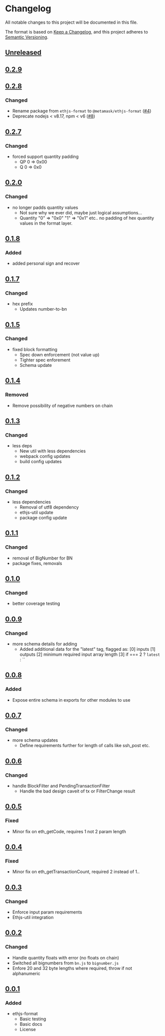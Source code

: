 # Changelog
All notable changes to this project will be documented in this file.

The format is based on [Keep a Changelog](https://keepachangelog.com/en/1.0.0/),
and this project adheres to [Semantic Versioning](https://semver.org/spec/v2.0.0.html).

## [Unreleased]

## [0.2.9]

## [0.2.8]
### Changed
- Rename package from `ethjs-format` to `@metamask/ethjs-format` ([#4](https://github.com/MetaMask/ethjs-format/pull/4))
- Deprecate nodejs < v8.17, npm < v6 ([#8](https://github.com/MetaMask/ethjs-format/pull/8))

## [0.2.7]
### Changed
- forced support quantity padding
  - QP   0 => 0x00
  - Q    0 => 0x0

## [0.2.0]
### Changed
- no longer padds quantity values
  - Not sure why we ever did, maybe just logical assumptions...
  - Quantity "0" => "0x0"
             "1" => "0x1" etc.. no padding of hex quantity values in the format layer.

## [0.1.8]
### Added
- added personal sign and recover

## [0.1.7]
### Changed
- hex prefix
  - Updates number-to-bn

## [0.1.5]
### Changed
- fixed block formatting
  - Spec down enforcement (not value up)
  - Tighter spec enforement
  - Schema update

## [0.1.4]
### Removed
- Remove possibility of negative numbers on chain

## [0.1.3]
### Changed
- less deps
  - New util with less dependencies
  - webpack config updates
  - build config updates

## [0.1.2]
### Changed
- less dependencies
  - Removal of utf8 dependency
  - ethjs-util update
  - package config update

## [0.1.1]
### Changed
- removal of BigNumber for BN
- package fixes, removals

## [0.1.0]
### Changed
- better coverage testing

## [0.0.9]
### Changed
- more schema details for adding
  - Added additional data for the "latest" tag, flagged as:
  [0] inputs
  [1] outputs
  [2] minimum required input array length
  [3] if === 2 ? `latest` : ``

## [0.0.8]
### Added
- Expose entire schema in exports for other modules to use

## [0.0.7]
### Changed
- more schema updates
  - Define requirements further for length of calls like ssh_post etc.

## [0.0.6]
### Changed
- handle BlockFilter and PendingTransactionFilter
  - Handle the bad design caveit of tx or FilterChange result

## [0.0.5]
### Fixed
- Minor fix on eth_getCode, requires 1 not 2 param length

## [0.0.4]
### Fixed
- Minor fix on eth_getTransactionCount, required 2 instead of 1..

## [0.0.3]
### Changed
- Enforce input param requirements
- Ethjs-util integration

## [0.0.2]
### Changed
- Handle quantity floats with error (no floats on chain)
- Switched all bignumbers from `bn.js` to `bignumber.js`
- Enfore 20 and 32 byte lengths where required, throw if not alphanumeric

## [0.0.1]
### Added
- ethjs-format
  - Basic testing
  - Basic docs
  - License


[Unreleased]: https://github.com/MetaMask/ethjs-format/compare/v0.2.9...HEAD
[0.2.9]: https://github.com/MetaMask/ethjs-format/compare/v0.2.8...v0.2.9
[0.2.8]: https://github.com/MetaMask/ethjs-format/compare/v0.2.7...v0.2.8
[0.2.7]: https://github.com/MetaMask/ethjs-format/compare/v0.2.0...v0.2.7
[0.2.0]: https://github.com/MetaMask/ethjs-format/compare/v0.1.8...v0.2.0
[0.1.8]: https://github.com/MetaMask/ethjs-format/compare/v0.1.7...v0.1.8
[0.1.7]: https://github.com/MetaMask/ethjs-format/compare/v0.1.5...v0.1.7
[0.1.5]: https://github.com/MetaMask/ethjs-format/compare/v0.1.4...v0.1.5
[0.1.4]: https://github.com/MetaMask/ethjs-format/compare/v0.1.3...v0.1.4
[0.1.3]: https://github.com/MetaMask/ethjs-format/compare/v0.1.2...v0.1.3
[0.1.2]: https://github.com/MetaMask/ethjs-format/compare/v0.1.1...v0.1.2
[0.1.1]: https://github.com/MetaMask/ethjs-format/compare/v0.1.0...v0.1.1
[0.1.0]: https://github.com/MetaMask/ethjs-format/compare/v0.0.9...v0.1.0
[0.0.9]: https://github.com/MetaMask/ethjs-format/compare/v0.0.8...v0.0.9
[0.0.8]: https://github.com/MetaMask/ethjs-format/compare/v0.0.7...v0.0.8
[0.0.7]: https://github.com/MetaMask/ethjs-format/compare/v0.0.6...v0.0.7
[0.0.6]: https://github.com/MetaMask/ethjs-format/compare/v0.0.5...v0.0.6
[0.0.5]: https://github.com/MetaMask/ethjs-format/compare/v0.0.4...v0.0.5
[0.0.4]: https://github.com/MetaMask/ethjs-format/compare/v0.0.3...v0.0.4
[0.0.3]: https://github.com/MetaMask/ethjs-format/compare/v0.0.2...v0.0.3
[0.0.2]: https://github.com/MetaMask/ethjs-format/compare/v0.0.1...v0.0.2
[0.0.1]: https://github.com/MetaMask/ethjs-format/releases/tag/v0.0.1
